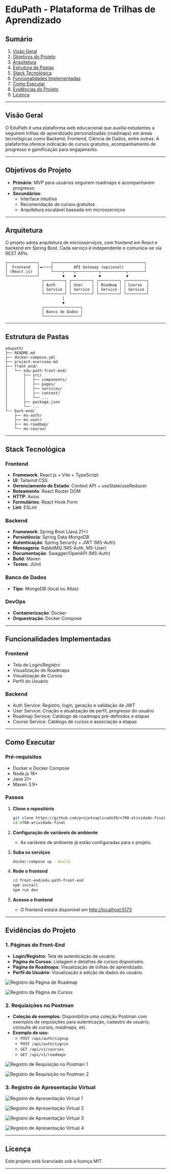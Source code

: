 # EduPath - Plataforma de Trilhas de Aprendizado

## Sumário

1. [Visão Geral](#visão-geral)
2. [Objetivos do Projeto](#objetivos-do-projeto)
3. [Arquitetura](#arquitetura)
4. [Estrutura de Pastas](#estrutura-de-pastas)
5. [Stack Tecnológica](#stack-tecnológica)
6. [Funcionalidades Implementadas](#funcionalidades-implementadas)
7. [Como Executar](#como-executar)
8. [Evidências do Projeto](#evidências-do-projeto)
9. [Licença](#licença)

---

## Visão Geral

O EduPath é uma plataforma web educacional que auxilia estudantes a seguirem trilhas de aprendizado personalizadas (roadmaps) em áreas tecnológicas como Backend, Frontend, Ciência de Dados, entre outras. A plataforma oferece indicação de cursos gratuitos, acompanhamento de progresso e gamificação para engajamento.

---

## Objetivos do Projeto

- **Primário**: MVP para usuários seguirem roadmaps e acompanharem progresso.
- **Secundários**:
  - Interface intuitiva
  - Recomendação de cursos gratuitos
  - Arquitetura escalável baseada em microsserviços

---

## Arquitetura

O projeto adota arquitetura de microsserviços, com frontend em React e backend em Spring Boot. Cada serviço é independente e comunica-se via REST APIs.

```
┌─────────────┐     ┌────────────────────────────────────────┐
│  Frontend   │◄────┤         API Gateway (opcional)         │
│ (React.js)  │     └────┬────┬──────────┬───────────┬───────┘
└─────────────┘          ▼    ▼          ▼           ▼
                ┌─────────┐ ┌─────────┐ ┌─────────┐ ┌─────────┐
                │ Auth    │ │ User    │ │ Roadmap │ │ Course  │
                │ Service │ │ Service │ │ Service │ │ Service │
                └─────────┘ └─────────┘ └─────────┘ └─────────┘
                         │
                         ▼
                ┌────────────────┐
                │ Banco de Dados │
                └────────────────┘
```

---

## Estrutura de Pastas

```
edupath/
├── README.md
├── docker-compose.yml
├── project-overview.md
├── front-end/
│   └── edu-path-front-end/
│       ├── src/
│       │   ├── components/
│       │   ├── pages/
│       │   ├── services/
│       │   ├── context/
│       │   └── ...
│       ├── package.json
│       └── ...
└── back-end/
    ├── ms-auth/
    ├── ms-user/
    ├── ms-roadmap/
    └── ms-course/
```

---

## Stack Tecnológica

### Frontend

- **Framework**: React.js + Vite + TypeScript
- **UI**: Tailwind CSS
- **Gerenciamento de Estado**: Context API + useState/useReducer
- **Roteamento**: React Router DOM
- **HTTP**: Axios
- **Formulários**: React Hook Form
- **Lint**: ESLint

### Backend

- **Framework**: Spring Boot (Java 21+)
- **Persistência**: Spring Data MongoDB
- **Autenticação**: Spring Security + JWT (MS-Auth)
- **Mensageria**: RabbitMQ (MS-Auth, MS-User)
- **Documentação**: Swagger/OpenAPI (MS-Auth)
- **Build**: Maven
- **Testes**: JUnit

### Banco de Dados

- **Tipo**: MongoDB (local ou Atlas)

### DevOps

- **Containerização**: Docker
- **Orquestração**: Docker Compose

---

## Funcionalidades Implementadas

### Frontend

- Tela de Login/Registro
- Visualização de Roadmaps
- Visualização de Cursos
- Perfil do Usuário

### Backend

- Auth Service: Registro, login, geração e validação de JWT
- User Service: Criação e atualização de perfil, progresso do usuário
- Roadmap Service: Catálogo de roadmaps pré-definidos e etapas
- Course Service: Catálogo de cursos e associação a etapas

---

## Como Executar

### Pré-requisitos

- Docker e Docker Compose
- Node.js 18+
- Java 21+
- Maven 3.9+

### Passos

1. **Clone o repositório**

   ```sh
   git clone https://github.com/projetoaplicado39/n708-atividade-final.git
   cd n708-atividade-final
   ```

2. **Configuração de variáveis de ambiente**

   - As variáveis de ambiente já estão configuradas para o projeto.

3. **Suba os serviços**

   ```sh
   docker-compose up --build
   ```

4. **Rode o frontend**

   ```sh
   cd front-end/edu-path-front-end
   npm install
   npm run dev
   ```

5. **Acesse o frontend**

   - O frontend estará disponível em [http://localhost:5173](http://localhost:5173)

---

## Evidências do Projeto

### 1. Páginas do Front-End

- **Login/Registro:** Tela de autenticação de usuário.
- **Página de Cursos:** Listagem e detalhes de cursos disponíveis.
- **Página de Roadmaps:** Visualização de trilhas de aprendizado.
- **Perfil do Usuário:** Visualização e edição de dados do usuário.

![Registro da Página de Roadmap](./assets/registro7.jpg)

![Registro da Página de Cursos](./assets/registro8.jpg)

### 2. Requisições no Postman

- **Coleção de exemplos:** Disponibilize uma coleção Postman com exemplos de requisições para autenticação, cadastro de usuário, consulta de cursos, roadmaps, etc.
- **Exemplo de uso:**
  - `POST /api/auth/signup`
  - `POST /api/auth/signin`
  - `GET /api/v1/courses`
  - `GET /api/v1/roadmaps`

![Registro de Requisição no Postman 1](./assets/registro5.jpg)

![Registro de Requisição no Postman 2](./assets/registro6.jpg)

### 3. Registro de Apresentação Virtual

![Registro de Apresentação Virtual 1](./assets/registro1.jpg)

![Registro de Apresentação Virtual 2](./assets/registro2.jpg)

![Registro de Apresentação Virtual 3](./assets/registro3.jpg)

![Registro de Apresentação Virtual 4](./assets/registro4.jpg)

---

## Licença

Este projeto está licenciado sob a licença MIT.

---

